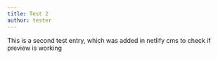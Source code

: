 ```yaml
---
title: Test 2
author: tester
---
```

This is a second test entry, which was added in netlify cms to check if preview is working
